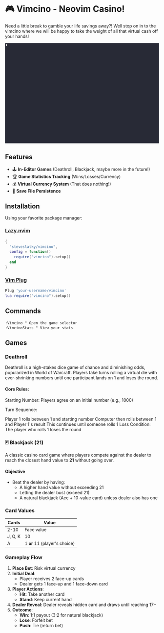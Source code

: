 # 🎮 Vimcino - Neovim Casino! 

Need a little break to gamble your life savings away?! Well stop on in to the vimcino where we will be happy 
to take the weight of all that virtual cash off your hands!

![Demo GIF](./docs/demo.gif) 

## Features

- 🕹️ **In-Editor Games** (Deathroll, Blackjack, maybe more in the future!)
- 🏆 **Game Statistics Tracking** (Wins/Losses/Currency)
- 💰 **Virtual Currency System** (That does nothing!)
- 🔄 **Save File Persistence** 

## Installation

Using your favorite package manager:

### [Lazy.nvim](https://github.com/folke/lazy.nvim)
```lua
{
  "steveslatky/vimcino",
  config = function()
    require("vimcino").setup()
  end
}
```

### [Vim Plug](https://github.com/junegunn/vim-plug)
  ```lua
Plug 'your-username/vimcino'
lua require("vimcino").setup()
```

## Commands 

```vim
:Vimcino " Open the game selector 
:VimcinoStats " View your stats
```

## Games 

### Deathroll 


Deathroll is a high-stakes dice game of chance and diminishing odds, popularized in World of Warcraft. Players take turns rolling a virtual die with ever-shrinking numbers until one participant lands on 1 and loses the round.

#### Core Rules:
Starting Number: Players agree on an initial number (e.g., 1000)

Turn Sequence:

Player 1 rolls between 1 and starting number
Computer then rolls between 1 and Player 1's result
This continues until someone rolls 1
Loss Condition: The player who rolls 1 loses the round


### 🃏 Blackjack (21)

A classic casino card game where players compete against the dealer to reach the closest hand value to **21** without going over.

#### Objective
- Beat the dealer by having:
  - A higher hand value without exceeding 21
  - Letting the dealer bust (exceed 21)
  - A natural blackjack (Ace + 10-value card) unless dealer also has one

### Card Values
| Cards | Value |
|-------|-------|
| 2-10  | Face value |
| J, Q, K | 10 |
| A | 1 **or** 11 (player's choice) |

### Gameplay Flow
1. **Place Bet**: Risk virtual currency
2. **Initial Deal**: 
   - Player receives 2 face-up cards
   - Dealer gets 1 face-up and 1 face-down card
3. **Player Actions**:
   - **Hit**: Take another card
   - **Stand**: Keep current hand
4. **Dealer Reveal**: Dealer reveals hidden card and draws until reaching 17+
5. **Outcome**:
   - **Win**: 1:1 payout (3:2 for natural blackjack)
   - **Lose**: Forfeit bet
   - **Push**: Tie (return bet)

